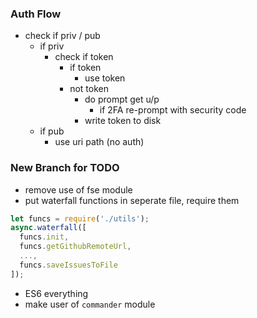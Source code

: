 ### Auth Flow

- check if priv / pub
  - if priv
    - check if token
      - if token
        - use token
      - not token
        - do prompt get u/p
          - if 2FA re-prompt with security code
        - write token to disk
  - if pub
    - use uri path (no auth)

### New Branch for TODO

- remove use of fse module
- put waterfall functions in seperate file, require them
```javascript
let funcs = require('./utils');
async.waterfall([
  funcs.init,
  funcs.getGithubRemoteUrl,
  ...,
  funcs.saveIssuesToFile
]);
```
- ES6 everything
- make user of `commander` module
